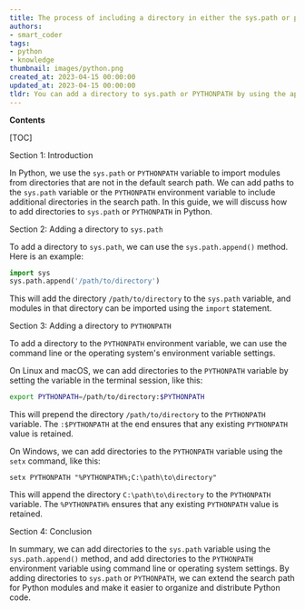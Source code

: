 ```yaml
---
title: The process of including a directory in either the sys.path or pythonpath
authors:
- smart_coder
tags:
- python
- knowledge
thumbnail: images/python.png
created_at: 2023-04-15 00:00:00
updated_at: 2023-04-15 00:00:00
tldr: You can add a directory to sys.path or PYTHONPATH by using the append method of sys.path or by setting the environment variable PYTHONPATH.
---
```


**Contents**

[TOC]

Section 1: Introduction

In Python, we use the `sys.path` or `PYTHONPATH` variable to import modules from directories that are not in the default search path. We can add paths to the `sys.path` variable or the `PYTHONPATH` environment variable to include additional directories in the search path. In this guide, we will discuss how to add directories to `sys.path` or `PYTHONPATH` in Python.

Section 2: Adding a directory to `sys.path`

To add a directory to `sys.path`, we can use the `sys.path.append()` method. Here is an example:

```python
import sys
sys.path.append('/path/to/directory')
```

This will add the directory `/path/to/directory` to the `sys.path` variable, and modules in that directory can be imported using the `import` statement.

Section 3: Adding a directory to `PYTHONPATH`

To add a directory to the `PYTHONPATH` environment variable, we can use the command line or the operating system's environment variable settings.

On Linux and macOS, we can add directories to the `PYTHONPATH` variable by setting the variable in the terminal session, like this:

```bash
export PYTHONPATH=/path/to/directory:$PYTHONPATH
```

This will prepend the directory `/path/to/directory` to the `PYTHONPATH` variable. The `:$PYTHONPATH` at the end ensures that any existing `PYTHONPATH` value is retained.

On Windows, we can add directories to the `PYTHONPATH` variable using the `setx` command, like this:

```batch
setx PYTHONPATH "%PYTHONPATH%;C:\path\to\directory"
```

This will append the directory `C:\path\to\directory` to the `PYTHONPATH` variable. The `%PYTHONPATH%` ensures that any existing `PYTHONPATH` value is retained.

Section 4: Conclusion

In summary, we can add directories to the `sys.path` variable using the `sys.path.append()` method, and add directories to the `PYTHONPATH` environment variable using command line or operating system settings. By adding directories to `sys.path` or `PYTHONPATH`, we can extend the search path for Python modules and make it easier to organize and distribute Python code.
